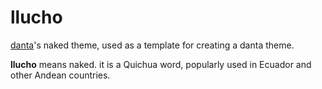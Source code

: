 # llucho

[danta](https://github.com/oventi/danta)'s naked theme, used as a template for creating a danta theme.

**llucho** means naked. it is a Quichua word, popularly used in Ecuador and other Andean countries.
